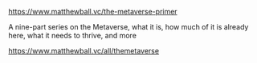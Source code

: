 https://www.matthewball.vc/the-metaverse-primer


A nine-part series on the Metaverse, what it is, how much of it is already here, what it needs to thrive, and more



https://www.matthewball.vc/all/themetaverse
